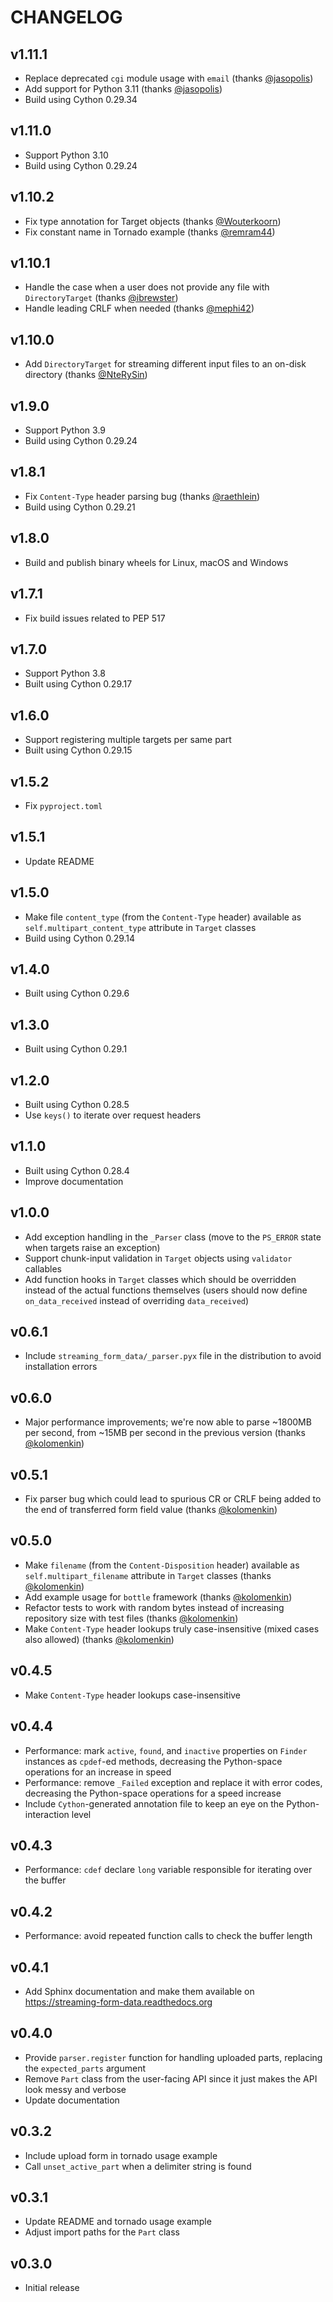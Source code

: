 # CHANGELOG

## v1.11.1
- Replace deprecated `cgi` module usage with `email` (thanks [@jasopolis])
- Add support for Python 3.11 (thanks [@jasopolis])
- Build using Cython 0.29.34

## v1.11.0
- Support Python 3.10
- Build using Cython 0.29.24

## v1.10.2
- Fix type annotation for Target objects (thanks [@Wouterkoorn])
- Fix constant name in Tornado example (thanks [@remram44])

## v1.10.1
- Handle the case when a user does not provide any file with `DirectoryTarget`
  (thanks [@ibrewster])
- Handle leading CRLF when needed (thanks [@mephi42])

## v1.10.0
- Add `DirectoryTarget` for streaming different input files to an on-disk
  directory (thanks [@NteRySin])

## v1.9.0
- Support Python 3.9
- Build using Cython 0.29.24

## v1.8.1
- Fix `Content-Type` header parsing bug (thanks [@raethlein])
- Build using Cython 0.29.21

## v1.8.0
- Build and publish binary wheels for Linux, macOS and Windows

## v1.7.1
- Fix build issues related to PEP 517

## v1.7.0
- Support Python 3.8
- Built using Cython 0.29.17

## v1.6.0
- Support registering multiple targets per same part
- Built using Cython 0.29.15

## v1.5.2
- Fix `pyproject.toml`

## v1.5.1
- Update README

## v1.5.0
- Make file `content_type` (from the `Content-Type` header) available as
  `self.multipart_content_type` attribute in `Target` classes
- Build using Cython 0.29.14

## v1.4.0
- Built using Cython 0.29.6

## v1.3.0
- Built using Cython 0.29.1

## v1.2.0
- Built using Cython 0.28.5
- Use `keys()` to iterate over request headers

## v1.1.0
- Built using Cython 0.28.4
- Improve documentation

## v1.0.0
- Add exception handling in the `_Parser` class (move to the
  `PS_ERROR` state when targets raise an exception)
- Support chunk-input validation in `Target` objects using `validator`
  callables
- Add function hooks in `Target` classes which should be overridden instead of
  the actual functions themselves (users should now define `on_data_received`
  instead of overriding `data_received`)

## v0.6.1
- Include `streaming_form_data/_parser.pyx` file in the distribution to avoid
  installation errors

## v0.6.0
- Major performance improvements; we're now able to parse ~1800MB per second,
  from ~15MB per second in the previous version (thanks [@kolomenkin])

## v0.5.1
- Fix parser bug which could lead to spurious CR or CRLF being added to the end
  of transferred form field value (thanks [@kolomenkin])

## v0.5.0
- Make `filename` (from the `Content-Disposition` header) available as
  `self.multipart_filename` attribute in `Target` classes (thanks [@kolomenkin])
- Add example usage for `bottle` framework (thanks [@kolomenkin])
- Refactor tests to work with random bytes instead of increasing repository size
  with test files (thanks [@kolomenkin])
- Make `Content-Type` header lookups truly case-insensitive (mixed cases also
  allowed) (thanks [@kolomenkin])

## v0.4.5
- Make `Content-Type` header lookups case-insensitive

## v0.4.4
- Performance: mark `active`, `found`, and `inactive`
  properties on `Finder` instances as `cpdef`-ed methods, decreasing
  the Python-space operations for an increase in speed
- Performance: remove `_Failed` exception and replace it with error codes,
  decreasing the Python-space operations for a speed increase
- Include `Cython`-generated annotation file to keep an eye on the
  Python-interaction level

## v0.4.3
- Performance: `cdef` declare `long` variable responsible for
  iterating over the buffer

## v0.4.2
- Performance: avoid repeated function calls to check the buffer length

## v0.4.1
- Add Sphinx documentation and make them available on
  https://streaming-form-data.readthedocs.org

## v0.4.0
- Provide `parser.register` function for handling uploaded parts,
  replacing the `expected_parts` argument
- Remove `Part` class from the user-facing API since it just makes the
  API look messy and verbose
- Update documentation

## v0.3.2
- Include upload form in tornado usage example
- Call `unset_active_part` when a delimiter string is found

## v0.3.1
- Update README and tornado usage example
- Adjust import paths for the `Part` class

## v0.3.0
- Initial release

[@NteRySin]: https://github.com/NteRySin
[@Wouterkoorn]: https://github.com/Wouterkoorn
[@ibrewster]: https://github.com/ibrewster
[@jasopolis]: https://github.com/jasopolis
[@kolomenkin]: https://github.com/kolomenkin
[@mephi42]: https://github.com/mephi42
[@raethlein]: https://github.com/raethlein
[@remram44]: https://github.com/remram44
